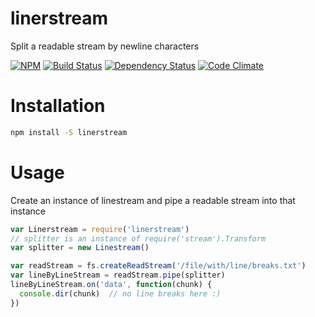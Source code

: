 # linerstream

Split a readable stream by newline characters

[![NPM](https://nodei.co/npm/linestream.png)](https://nodei.co/npm/linerstream/)
[![Build Status](https://travis-ci.org/nisaacson/linerstream.png)](https://travis-ci.org/nisaacson/linerstream)
[![Dependency Status](https://david-dm.org/nisaacson/linerstream/status.png)](https://david-dm.org/nisaacson/linerstream)
[![Code Climate](https://codeclimate.com/github/nisaacson/linerstream.png)](https://codeclimate.com/github/nisaacson/linerstream)

# Installation
```bash
npm install -S linerstream
```

# Usage

Create an instance of linestream and pipe a readable stream into that instance

```javascript
var Linerstream = require('linerstream')
// splitter is an instance of require('stream').Transform
var splitter = new Linestream()

var readStream = fs.createReadStream('/file/with/line/breaks.txt')
var lineByLineStream = readStream.pipe(splitter)
lineByLineStream.on('data', function(chunk) {
  console.dir(chunk)  // no line breaks here :)
})
```



